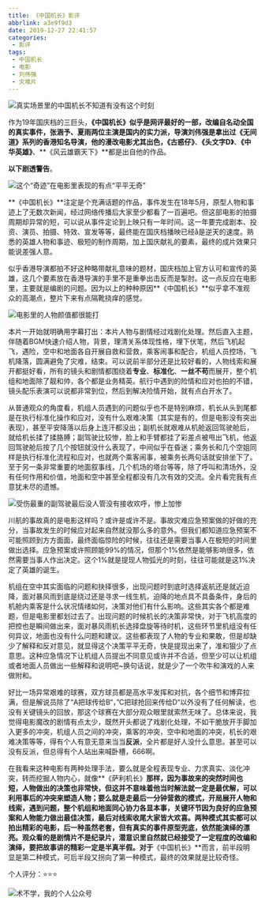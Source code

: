 ```yaml
---
title: 《中国机长》影评
abbrlink: a3e9f9d3
date: 2019-12-27 22:41:57
categories:
 - 影评
tags:
 - 中国机长
 - 电影
 - 刘伟强
 - 灾难片
---
```

![真实场景里的中国机长不知道有没有这个时刻](https://i.loli.net/2019/12/27/Jf4ZCln9LsjhHaw.jpg)

作为19年国庆档的三巨头，**《中国机长》**似乎是网评最好的一部，改编自名动全国的真实事件，张涵予、夏雨两位主演是国内的实力派，导演刘伟强是拿出过**《无间道》**系列的香港知名导演，他的漫改电影尤其出色，**《古惑仔》**、**《头文字D》**、**《中华英雄》**、**《风云雄霸天下》**都是出自他的作品。

**以下剧透警告**。

 <!-- more -->

![这个“奇迹”在电影里表现的有点“平平无奇”](https://i.loli.net/2019/12/27/CjISd6bg4kLisND.jpg)

**《中国机长》**注定是个充满话题的作品，事件发生在18年5月，原型人物和事迹上了无数次新闻，经过网络传播后大家至少都看了一百遍吧。但这部电影的拍摄周期却异常的短，可以说从事件定论到上映只有一年时间。这一年要完成剧本、投资、演员、拍摄、特效、宣发等等，最终能在国庆档播映已经å是逆天的速度。熟悉的英雄人物和事迹、极短的制作周期，加上国庆献礼的要素，最终的成片效果只能说差强人意。

似乎香港导演都拍不好这种略带献礼意味的题材，国庆档加上官方认可和宣传的英雄，这几个要素放在香港导演的手里不是重拳出击反而是掣肘。这一点反应在电影里，主要就是编剧的问题。因为以上的种种原因**《中国机长》**似乎拿不准观众的高潮点，整片下来有点隔靴挠痒的感觉。

![电影里的人物颜值都很能打](https://i.loli.net/2019/12/27/2efl3aOi6ITm5oX.jpg)

本片一开始就明确用字幕打出：本片人物与剧情经过戏剧化处理。然后直入主题，伴随着BGM快速介绍人物，背景，理清关系体现性格，埋下伏笔，然后飞机起飞，遇险，空中和地面各自开展自救和营救，乘客闹事和配合，机组人员控场，飞机降落，圆满避免了灾难，结束。可以说前半部分还是比较好看的，人物线索和展开都挺好看，所有的镜头和剧情都围绕着**专业**、**标准化**、**一丝不苟**而展开，整个机组和地面除了靓和帅，各个都是业务精英。航行中遇到的险情和应对也拍的不错，镜头配乐表演可以说都非常到位，然后到解决险情开始，就有点白开水了。

从普通观众的角度看，机组人员遇到的问题似乎也不是特别麻烦，机长从头到尾都是在执行标准化操作和应对，没有什么艰难决策（其实是有的，但是电影没有突出表现），甚至平安降落以后身上连汗都没出；副机长就艰难从机舱返回驾驶舱后，就给机长揉了揉胳膊；副驾驶比较惨，脸上和手臂都挂了彩差点被甩出飞机，他返回驾驶舱后按了几个按钮就没什么表现了，中间似乎在昏迷；乘务长和几个空姐同样是执行标准化流程和应对，也就两个乘客闹事，被乘务长两句话就安排坐下了。至于另一条非常重要的地面叙事线，几个机场的塔台等等，除了呼叫和清场外，没有任何作用和价值，地面和空中甚至全程都没有几次有效的交流。全片看完我有点意犹未尽的遗憾。

![受伤最重的副驾驶最后没人管没有接收欢呼，惨上加惨](https://i.loli.net/2019/12/27/hOklGzToFubCDKc.jpg)

川航的事故真的是电影这样吗？或许是或许不是。事故灾难应急预案做的好做的充分，当事故发生的时候应对起来自然就没那么多的意外。但我们都知道应急预案不可能照顾到方方面面，最终面临惊险的时候，往往还是需要当事人在极短的时间里做出选择。应急预案或许照顾能99%的情况，但那个1%依然是能够影响很多，依然需要当事人作出决定。这个1%就是提现人物弧光的时刻，往往可能就是这1%决定了英雄的诞生。

机组在空中其实面临的问题和抉择很多，出现问题时到底时选择返航还是就近迫降，面对暴风雨到底是绕过还是寻求一线生机，迫降的地点具不具备条件，身后的机舱内乘客是什么状况情绪如何，决策对他们有什么影响。这些其实各个都是难题，但是电影里都划过去了。出现问题的时候机长的决策非常快，对于飞机高度的把控也是瞬间做出来，面对暴风雨机长选择盘旋等待时机，这些环节里机组没有任何异议，地面也没有什么问题和建议。这些都表现了人物的专业和果敢，但是却缺少了解释和反对意见，就显得这个决策平平无奇，快是提现出来了，准和狠少了点意思。这种应急情况下让机组人员提出不同意见或许并不合适，但至少可以让机组或者地面人员做出一些解释和说明吧~换句话说，就是少了一个吹牛和演戏的人来做附和。

好比一场异常艰难的球赛，双方球员都是高水平发挥和对抗，各个细节和博弈拉满，但是解说员除了“A把球传给B“，”C把球抢回来传给D“以外没有了任何解读，也没有关键镜头的回放，那这个球赛在大部分观众眼里就索然无味了。总体来说，我觉得电影魔改的剧情有点太少，既然开头都说了戏剧化处理，不如干脆放开手脚加入更多的冲突，机组人员之间的冲突，乘客的冲突，空中和地面的冲突，机长的艰难决策等等，得有个人有意无意来当当**反派**，全片都是好人没什么意思。甚至可以没有反派，但总得有个人站出来喊卧槽，666啊。

在我看来这种电影有两种处理手法，要么就是全程表现专业、力求真实、淡化冲突，转而挖掘人物内心，就像**《萨利机长》**那样，因为事故来的突然时间也短，人物做出的决策也非常快，但这并不意味着他当时解法就一定是最优解，可以利用事后的冲突来塑造人物；要么就是走最后一分钟营救的模式，开局展开人物和线索，遇到问题，整个机组和地面同心协力各显本事，关键环节因为良好的应急预案和人物能力做出最佳决策，最后对线索收尾大家皆大欢喜。两种模式其实都可以拍出精彩的电影，后一种虽然老套，但有真实的事件原型兜底，依然能演绎的漂亮。观众看的是剧情片不是纪录片，潜意识里自然就已经接受了一定程度的改编和演绎，要把故事讲的精彩一定是半真半假。对于**《中国机长》**而言，前半段明显是第二种模式，可后半段又拐向了第一种模式，最终的效果就是比较奇怪。

个人评分：⭐⭐⭐

![术不学，我的个人公众号](https://s2.ax1x.com/2019/11/27/Q9HlPe.png)
